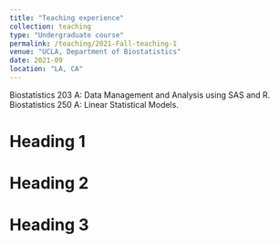 ```yaml
---
title: "Teaching experience"
collection: teaching
type: "Undergraduate course"
permalink: /teaching/2021-Fall-teaching-1
venue: "UCLA, Department of Biostatistics"
date: 2021-09
location: "LA, CA"
---
```


Biostatistics 203 A: Data Management and Analysis using SAS and R.
Biostatistics 250 A: Linear Statistical Models.

Heading 1
======

Heading 2
======

Heading 3
======
